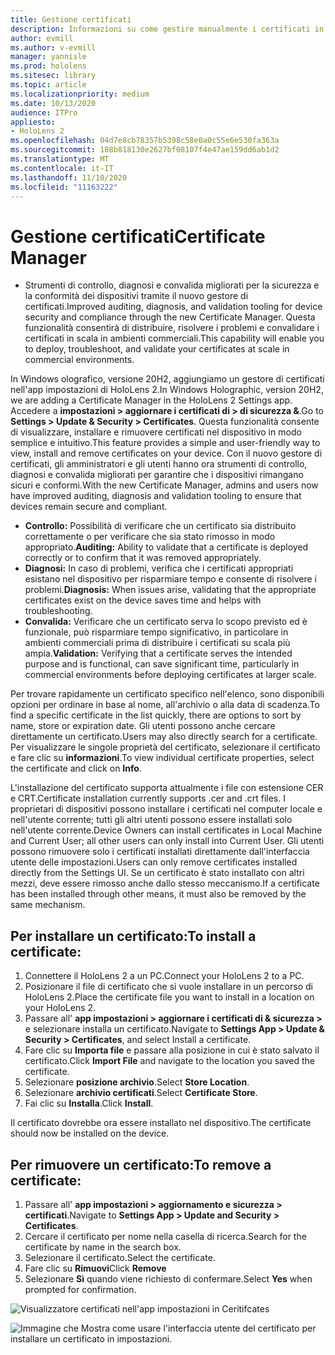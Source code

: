 ```yaml
---
title: Gestione certificati
description: Informazioni su come gestire manualmente i certificati in HoloLens 2.
author: evmill
ms.author: v-evmill
manager: yannisle
ms.prod: hololens
ms.sitesec: library
ms.topic: article
ms.localizationpriority: medium
ms.date: 10/13/2020
audience: ITPro
appliesto:
- HoloLens 2
ms.openlocfilehash: 04d7e8cb78357b5398c58e0a0c55e6e530fa363a
ms.sourcegitcommit: 108b818130e2627bf08107f4e47ae159dd6ab1d2
ms.translationtype: MT
ms.contentlocale: it-IT
ms.lasthandoff: 11/10/2020
ms.locfileid: "11163222"
---
```

# <span data-ttu-id="e5e2f-103">Gestione certificati</span><span class="sxs-lookup"><span data-stu-id="e5e2f-103">Certificate Manager</span></span>

- <span data-ttu-id="e5e2f-104">Strumenti di controllo, diagnosi e convalida migliorati per la sicurezza e la conformità dei dispositivi tramite il nuovo gestore di certificati.</span><span class="sxs-lookup"><span data-stu-id="e5e2f-104">Improved auditing, diagnosis, and validation tooling for device security and compliance through the new Certificate Manager.</span></span> <span data-ttu-id="e5e2f-105">Questa funzionalità consentirà di distribuire, risolvere i problemi e convalidare i certificati in scala in ambienti commerciali.</span><span class="sxs-lookup"><span data-stu-id="e5e2f-105">This capability will enable you to deploy, troubleshoot, and validate your certificates at scale in commercial environments.</span></span>

<span data-ttu-id="e5e2f-106">In Windows olografico, versione 20H2, aggiungiamo un gestore di certificati nell'app impostazioni di HoloLens 2.</span><span class="sxs-lookup"><span data-stu-id="e5e2f-106">In Windows Holographic, version 20H2, we are adding a Certificate Manager in the HoloLens 2 Settings app.</span></span> <span data-ttu-id="e5e2f-107">Accedere a **impostazioni > aggiornare i certificati di > di sicurezza &**.</span><span class="sxs-lookup"><span data-stu-id="e5e2f-107">Go to **Settings > Update & Security > Certificates**.</span></span> <span data-ttu-id="e5e2f-108">Questa funzionalità consente di visualizzare, installare e rimuovere certificati nel dispositivo in modo semplice e intuitivo.</span><span class="sxs-lookup"><span data-stu-id="e5e2f-108">This feature provides a simple and user-friendly way to view, install and remove certificates on your device.</span></span> <span data-ttu-id="e5e2f-109">Con il nuovo gestore di certificati, gli amministratori e gli utenti hanno ora strumenti di controllo, diagnosi e convalida migliorati per garantire che i dispositivi rimangano sicuri e conformi.</span><span class="sxs-lookup"><span data-stu-id="e5e2f-109">With the new Certificate Manager, admins and users now have improved auditing, diagnosis and validation tooling to ensure that devices remain secure and compliant.</span></span> 

-   <span data-ttu-id="e5e2f-110">**Controllo:** Possibilità di verificare che un certificato sia distribuito correttamente o per verificare che sia stato rimosso in modo appropriato.</span><span class="sxs-lookup"><span data-stu-id="e5e2f-110">**Auditing:** Ability to validate that a certificate is deployed correctly or to confirm that it was removed appropriately.</span></span> 
-   <span data-ttu-id="e5e2f-111">**Diagnosi:** In caso di problemi, verifica che i certificati appropriati esistano nel dispositivo per risparmiare tempo e consente di risolvere i problemi.</span><span class="sxs-lookup"><span data-stu-id="e5e2f-111">**Diagnosis:** When issues arise, validating that the appropriate certificates exist on the device saves time and helps with troubleshooting.</span></span> 
-   <span data-ttu-id="e5e2f-112">**Convalida:** Verificare che un certificato serva lo scopo previsto ed è funzionale, può risparmiare tempo significativo, in particolare in ambienti commerciali prima di distribuire i certificati su scala più ampia.</span><span class="sxs-lookup"><span data-stu-id="e5e2f-112">**Validation:** Verifying that a certificate serves the intended purpose and is functional, can save significant time, particularly in commercial environments before deploying certificates at larger scale.</span></span>

<span data-ttu-id="e5e2f-113">Per trovare rapidamente un certificato specifico nell'elenco, sono disponibili opzioni per ordinare in base al nome, all'archivio o alla data di scadenza.</span><span class="sxs-lookup"><span data-stu-id="e5e2f-113">To find a specific certificate in the list quickly, there are options to sort by name, store or expiration date.</span></span> <span data-ttu-id="e5e2f-114">Gli utenti possono anche cercare direttamente un certificato.</span><span class="sxs-lookup"><span data-stu-id="e5e2f-114">Users may also directly search for a certificate.</span></span> <span data-ttu-id="e5e2f-115">Per visualizzare le singole proprietà del certificato, selezionare il certificato e fare clic su **informazioni**.</span><span class="sxs-lookup"><span data-stu-id="e5e2f-115">To view individual certificate properties, select the certificate and click on **Info**.</span></span> 

<span data-ttu-id="e5e2f-116">L'installazione del certificato supporta attualmente i file con estensione CER e CRT.</span><span class="sxs-lookup"><span data-stu-id="e5e2f-116">Certificate installation currently supports .cer and .crt files.</span></span> <span data-ttu-id="e5e2f-117">I proprietari di dispositivi possono installare i certificati nel computer locale e nell'utente corrente;  tutti gli altri utenti possono essere installati solo nell'utente corrente.</span><span class="sxs-lookup"><span data-stu-id="e5e2f-117">Device Owners can install certificates in Local Machine and Current User;  all other users can only install into Current User.</span></span> <span data-ttu-id="e5e2f-118">Gli utenti possono rimuovere solo i certificati installati direttamente dall'interfaccia utente delle impostazioni.</span><span class="sxs-lookup"><span data-stu-id="e5e2f-118">Users can only remove certificates installed directly from the Settings UI.</span></span> <span data-ttu-id="e5e2f-119">Se un certificato è stato installato con altri mezzi, deve essere rimosso anche dallo stesso meccanismo.</span><span class="sxs-lookup"><span data-stu-id="e5e2f-119">If a certificate has been installed through other means, it must also be removed by the same mechanism.</span></span>

## <span data-ttu-id="e5e2f-120">Per installare un certificato:</span><span class="sxs-lookup"><span data-stu-id="e5e2f-120">To install a certificate:</span></span> 

1.  <span data-ttu-id="e5e2f-121">Connettere il HoloLens 2 a un PC.</span><span class="sxs-lookup"><span data-stu-id="e5e2f-121">Connect your HoloLens 2 to a PC.</span></span>
1.  <span data-ttu-id="e5e2f-122">Posizionare il file di certificato che si vuole installare in un percorso di HoloLens 2.</span><span class="sxs-lookup"><span data-stu-id="e5e2f-122">Place the certificate file you want to install in a location on your HoloLens 2.</span></span>
1.  <span data-ttu-id="e5e2f-123">Passare all' **app impostazioni > aggiornare i certificati di & sicurezza >** e selezionare installa un certificato.</span><span class="sxs-lookup"><span data-stu-id="e5e2f-123">Navigate to **Settings App > Update & Security > Certificates**, and select Install a certificate.</span></span>
1.  <span data-ttu-id="e5e2f-124">Fare clic su **Importa file** e passare alla posizione in cui è stato salvato il certificato.</span><span class="sxs-lookup"><span data-stu-id="e5e2f-124">Click **Import File** and navigate to the location you saved the certificate.</span></span>
1.  <span data-ttu-id="e5e2f-125">Selezionare **posizione archivio**.</span><span class="sxs-lookup"><span data-stu-id="e5e2f-125">Select **Store Location**.</span></span>
1.  <span data-ttu-id="e5e2f-126">Selezionare **archivio certificati**.</span><span class="sxs-lookup"><span data-stu-id="e5e2f-126">Select **Certificate Store**.</span></span>
1.  <span data-ttu-id="e5e2f-127">Fai clic su **Installa**.</span><span class="sxs-lookup"><span data-stu-id="e5e2f-127">Click **Install**.</span></span>

<span data-ttu-id="e5e2f-128">Il certificato dovrebbe ora essere installato nel dispositivo.</span><span class="sxs-lookup"><span data-stu-id="e5e2f-128">The certificate should now be installed on the device.</span></span>

## <span data-ttu-id="e5e2f-129">Per rimuovere un certificato:</span><span class="sxs-lookup"><span data-stu-id="e5e2f-129">To remove a certificate:</span></span> 
1. <span data-ttu-id="e5e2f-130">Passare all' **app impostazioni > aggiornamento e sicurezza > certificati**.</span><span class="sxs-lookup"><span data-stu-id="e5e2f-130">Navigate to **Settings App > Update and Security > Certificates**.</span></span>
1. <span data-ttu-id="e5e2f-131">Cercare il certificato per nome nella casella di ricerca.</span><span class="sxs-lookup"><span data-stu-id="e5e2f-131">Search for the certificate by name in the search box.</span></span>
1. <span data-ttu-id="e5e2f-132">Selezionare il certificato.</span><span class="sxs-lookup"><span data-stu-id="e5e2f-132">Select the certificate.</span></span>
1. <span data-ttu-id="e5e2f-133">Fare clic su **Rimuovi**</span><span class="sxs-lookup"><span data-stu-id="e5e2f-133">Click **Remove**</span></span>
1. <span data-ttu-id="e5e2f-134">Selezionare **Sì** quando viene richiesto di confermare.</span><span class="sxs-lookup"><span data-stu-id="e5e2f-134">Select **Yes** when prompted for confirmation.</span></span>


![Visualizzatore certificati nell'app impostazioni in Ceritifcates](images/certificate-viewer-device.jpg)

![Immagine che Mostra come usare l'interfaccia utente del certificato per installare un certificato in impostazioni.](images/certificate-device-install.jpg)
